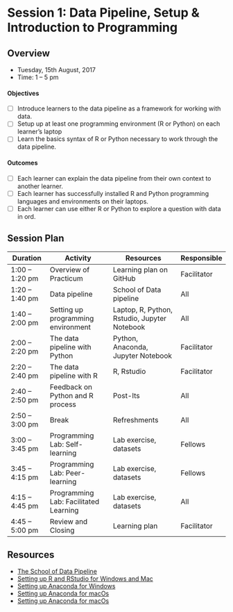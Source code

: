 # Session 1: Data Pipeline, Setup & Introduction to Programming

## Overview
 - Tuesday, 15th August, 2017
 - Time: 1 – 5 pm

#### Objectives
- [ ] Introduce learners to the data pipeline as a framework for working with data.
- [ ] Setup up at least one programming environment (R or Python) on each learner’s laptop 	
- [ ] Learn the basics syntax of R or Python necessary to work through the data pipeline. 	

#### Outcomes
- [ ] Each learner can explain the data pipeline from their own context to another learner.
- [ ] Each learner has successfully installed R and Python programming languages and environments on their laptops.
- [ ] Each learner can use either R or Python to explore a question with data in ord.

## Session Plan

Duration | Activity | Resources | Responsible
------------ | ---------- | -------- | ---------
1:00 – 1:20 pm | Overview of Practicum | Learning plan on GitHub | Facilitator
1:20 – 1:40 pm | Data pipeline | School of Data pipeline | All
1:40 – 2:00 pm | Setting up programming environment |Laptop, R, Python, Rstudio, Jupyter Notebook | All
2:00 – 2:20 pm | The data pipeline with Python | Python, Anaconda, Jupyter Notebook | Facilitator
2:20 – 2:40 pm | The data pipeline with R | R, Rstudio | Facilitator
2:40 – 2:50 pm | Feedback on Python and R process | Post-Its | All
2:50 – 3:00 pm | Break | Refreshments | All
3:00 – 3:45 pm | Programming Lab: Self-learning | Lab exercise, datasets | Fellows
3:45 – 4:15 pm | Programming Lab: Peer-learning | Lab exercise, datasets | Fellows
4:15 – 4:45 pm | Programming Lab: Facilitated Learning | Lab exercise, datasets | All
4:45 – 5:00 pm | Review and Closing | Learning plan | Facilitator

## Resources
- [The School of Data Pipeline](https://schoolofdata.org/methodology/)
- [Setting up R and RStudio for Windows and Mac](https://courses.edx.org/courses/UTAustinX/UT.7.01x/3T2014/56c5437b88fa43cf828bff5371c6a924/)
- [Setting up Anaconda for Windows](https://docs.continuum.io/anaconda/install/windows)
- [Setting up Anaconda for macOs](https://docs.continuum.io/anaconda/install/mac-os)
- [Setting up Anaconda for macOs](https://docs.continuum.io/anaconda/install/linux)
